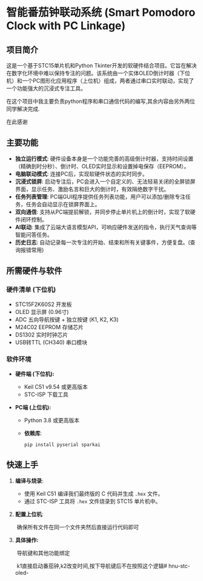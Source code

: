 # 智能番茄钟联动系统 (Smart Pomodoro Clock with PC Linkage)

## 项目简介

这是一个基于STC15单片机和Python Tkinter开发的软硬件结合项目。它旨在解决在数字化环境中难以保持专注的问题。该系统由一个实体OLED倒计时器（下位机）和一个PC图形化应用程序（上位机）组成，两者通过串口实时联动，实现了一个功能强大的沉浸式专注工具。

在这个项目中我主要负责python程序和串口通信代码的编写,其余内容由另外两位同学解决完成.

在此感谢

## 主要功能

- **独立运行模式**: 硬件设备本身是一个功能完善的高级倒计时器，支持时间设置（精确到时分秒）、倒计时、OLED实时显示和设置掉电保存（EEPROM）。
- **电脑联动模式**: 连接PC后，实现软硬件状态的实时同步。
- **沉浸式锁屏**: 启动专注后，PC会进入一个自定义的、无法轻易关闭的全屏锁屏界面，显示任务、激励名言和巨大的倒计时，有效隔绝数字干扰。
- **任务列表管理**: PC端GUI程序提供任务列表功能，用户可以添加/删除专注任务，任务会自动显示在锁屏界面上。
- **双向通信**: 支持从PC端提前解锁，并同步停止单片机上的倒计时，实现了软硬件闭环控制。
- **AI联动**: 集成了云端大语言模型API，可响应硬件发送的指令，执行天气查询等智能问答任务。
- **历史日志**: 自动记录每一次专注的开始、结束和所有关键事件，方便复盘。(查询报错常用)

## 所需硬件与软件

### 硬件清单 (下位机)

- STC15F2K60S2 开发板
- OLED 显示屏 (0.96寸)
- ADC 五向导航按键 + 独立按键 (K1, K2, K3)
- M24C02 EEPROM 存储芯片
- DS1302 实时时钟芯片
- USB转TTL (CH340) 串口模块

### 软件环境

- **硬件端 (下位机):**

  - Keil C51 v9.54 或更高版本
  - STC-ISP 下载工具

- **PC端 (上位机):**

  - Python 3.8 或更高版本

  - **依赖库**:

    ```
    pip install pyserial sparkai
    ```

## 快速上手

1. **编译与烧录**:

   - 使用 Keil C51 编译我们最终版的 C 代码并生成 `.hex` 文件。
   - 通过 STC-ISP 工具将 `.hex` 文件烧录到 STC15 单片机中。

2. **配置上位机**:

   ​	确保所有文件在同一个文件夹然后直接运行代码即可

3. **具体操作:**

   ​	导航键和其他功能绑定 

   ​	k1直接启动番茄钟,k2改变时间,按下导航键后不在按照这个逻辑#   h n u - s t c - o l e d -  
 